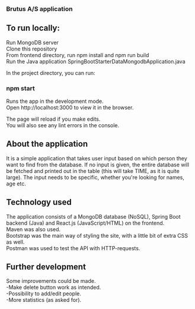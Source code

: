 ### Brutus A/S application

## To run locally:

Run MongoDB server<br/>
Clone this repository<br/>
From frontend directory, run npm install and npm run build<br/>
Run the Java application SpringBootStarterDataMongodbApplication.java

In the project directory, you can run:
### npm start
Runs the app in the development mode.<br/>
Open http://localhost:3000 to view it in the browser.

The page will reload if you make edits.<br/>
You will also see any lint errors in the console.

## About the application
It is a simple application that takes user input based on which person they want to find from the database. If no input is given, the entire database will be fetched and printed out in the table (this will take TIME, as it is quite large). The input needs to be specific, whether you're looking for names, age etc.

## Technology used
The application consists of a MongoDB database (NoSQL), Spring Boot backend (Java) and React.js (JavaScript/HTML) on the frontend.<br/>
Maven was also used.<br/>
Bootstrap was the main way of styling the site, with a little bit of extra CSS as well.<br/>
Postman was used to test the API with HTTP-requests.<br/>

## Further development
Some improvements could be made.<br/>
-Make delete button work as intended.<br/>
-Possibility to add/edit people.<br/>
-More statistics (as asked for).
